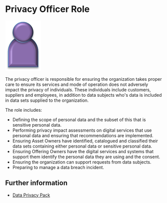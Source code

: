 <!-- SPDX-License-Identifier: CC-BY-4.0 -->
<!-- Copyright Contributors to the ODPi Data Governance project. -->

# Privacy Officer Role

![Icon](privacy-officer-role.png)

The privacy officer is responsible for ensuring the organization
takes proper care to ensure its services and mode of operation does not
adversely impact the privacy of individuals.  These individuals include
customers, suppliers and employees, in addition to data subjects who's
data is included in data sets supplied to the organization.

The role includes:
* Defining the scope of personal data and the subset of this that is
sensitive personal data.
* Performing privacy impact assessments on digital services that use personal
data and ensuring that recommendations are implemented.
* Ensuring Asset Owners have identified, catalogued and classified their data sets
containing either personal data or sensitive personal data.
* Ensuring Offering Owners have the digital services and systems that support them identify the
personal data they are using and the consent.
* Ensuring the organization can support requests from data subjects.
* Preparing to manage a data breach incident.

## Further information

* [Data Privacy Pack](../../data-privacy-pack/README.md)
